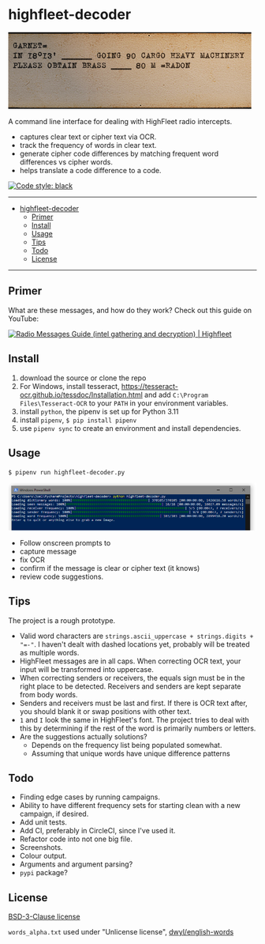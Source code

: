 # highfleet-decoder

![A HighFleet clear text message.](./example_message.png)

A command line interface for dealing with HighFleet radio intercepts.
* captures clear text or cipher text via OCR.
* track the frequency of words in clear text.
* generate cipher code differences by matching frequent word differences vs cipher words.
* helps translate a code difference to a code.

[![Code style: black](https://img.shields.io/badge/code%20style-black-000000.svg?style=for-the-badge)](https://github.com/psf/black)

---

* [highfleet-decoder](#highfleet-decoder)
  * [Primer](#primer)
  * [Install](#install)
  * [Usage](#usage)
  * [Tips](#tips)
  * [Todo](#todo)
  * [License](#license)

---

## Primer

What are these messages, and how do they work? Check out this guide on YouTube:

[![Radio Messages Guide (intel gathering and decryption) | Highfleet](https://img.youtube.com/vi/6jaeZ4A-38g/0.jpg)](https://www.youtube.com/watch?v=6jaeZ4A-38g)

## Install

1. download the source or clone the repo
2. For Windows, install tesseract, https://tesseract-ocr.github.io/tessdoc/Installation.html and add `C:\Program Files\Tesseract-OCR` to your `PATH` in your environment variables.
3. install `python`, the pipenv is set up for Python 3.11
4. install `pipenv`, `$ pip install pipenv`
5. use `pipenv sync` to create an environment and install dependencies.

## Usage

`$ pipenv run highfleet-decoder.py`

![(What the program looks like.)](./example_startup.png)

* Follow onscreen prompts to
 * capture message
 * fix OCR
 * confirm if the message is clear or cipher text (it knows)
 * review code suggestions.

## Tips

The project is a rough prototype.

* Valid word characters are `strings.ascii_uppercase + strings.digits + "=-"`. I haven't dealt with dashed locations yet, probably will be treated as multiple words.
* HighFleet messages are in all caps. When correcting OCR text, your input will be transformed into uppercase.
* When correcting senders or receivers, the equals sign must be in the right place to be detected. Receivers and senders are kept separate from body words. 
* Senders and receivers must be last and first. If there is OCR text after, you should blank it or swap positions with other text.
* `1` and `I` look the same in HighFleet's font. The project tries to deal with this by determining if the rest of the word is primarily numbers or letters.
* Are the suggestions actually solutions?
  * Depends on the frequency list being populated somewhat.
  * Assuming that unique words have unique difference patterns 

## Todo

* Finding edge cases by running campaigns.
* Ability to have different frequency sets for starting clean with a new campaign, if desired.
* Add unit tests.
* Add CI, preferably in CircleCI, since I've used it.
* Refactor code into not one big file.
* Screenshots.
* Colour output.
* Arguments and argument parsing?
* `pypi` package?

## License

[BSD-3-Clause license](./LICENSE)

`words_alpha.txt` used under "Unlicense license", [dwyl/english-words](https://github.com/dwyl/english-words)
